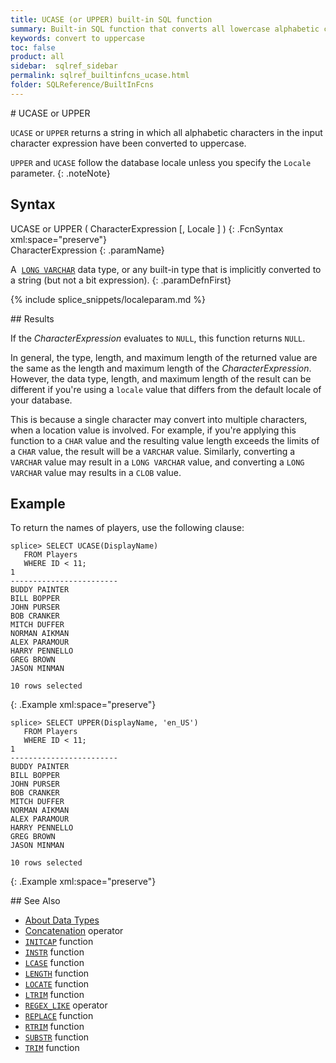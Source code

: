 ```yaml
---
title: UCASE (or UPPER) built-in SQL function
summary: Built-in SQL function that converts all lowercase alphabetic characters in an expression into uppercase.
keywords: convert to uppercase
toc: false
product: all
sidebar:  sqlref_sidebar
permalink: sqlref_builtinfcns_ucase.html
folder: SQLReference/BuiltInFcns
---
```

<section>
<div class="TopicContent" data-swiftype-index="true" markdown="1">
# UCASE or UPPER

`UCASE` or `UPPER` returns a string in which all alphabetic characters
in the input character expression have been converted to uppercase.

`UPPER` and `UCASE` follow the database locale unless you specify the `Locale` parameter.
{: .noteNote}

## Syntax

<div class="fcnWrapperWide" markdown="1">
    UCASE or UPPER ( CharacterExpression [, Locale ] )
{: .FcnSyntax xml:space="preserve"}

</div>
<div class="paramList" markdown="1">
CharacterExpression
{: .paramName}

A &nbsp;[`LONG VARCHAR`](sqlref_datatypes_longvarchar.html) data type, or any
built-in type that is implicitly converted to a string (but not a bit
expression).
{: .paramDefnFirst}

{% include splice_snippets/localeparam.md %}

</div>
## Results

If the *CharacterExpression* evaluates to `NULL`, this function returns `NULL`.

In general, the type, length, and maximum length of the returned value are the same as the length and maximum length of the *CharacterExpression*. However, the data type, length, and maximum length of the result can be different if you're using a `locale` value that differs from the default locale of your database.

This is because a single character may convert into multiple characters, when a location value is involved. For example, if you're applying this function to a `CHAR` value and the resulting value length exceeds the limits of a `CHAR` value, the result will be a `VARCHAR` value. Similarly, converting a `VARCHAR` value may result in a `LONG VARCHAR` value, and converting a `LONG VARCHAR` value may results in a `CLOB` value.

## Example

To return the names of players, use the following clause:

<div class="preWrapper" markdown="1">

    splice> SELECT UCASE(DisplayName)
       FROM Players
       WHERE ID < 11;
    1
    ------------------------
    BUDDY PAINTER
    BILL BOPPER
    JOHN PURSER
    BOB CRANKER 
    MITCH DUFFER 
    NORMAN AIKMAN 
    ALEX PARAMOUR 
    HARRY PENNELLO
    GREG BROWN
    JASON MINMAN

    10 rows selected
{: .Example xml:space="preserve"}

</div>

<div class="preWrapper" markdown="1">

    splice> SELECT UPPER(DisplayName, 'en_US')
       FROM Players
       WHERE ID < 11;
    1
    ------------------------
    BUDDY PAINTER
    BILL BOPPER
    JOHN PURSER
    BOB CRANKER 
    MITCH DUFFER 
    NORMAN AIKMAN 
    ALEX PARAMOUR 
    HARRY PENNELLO
    GREG BROWN
    JASON MINMAN

    10 rows selected
{: .Example xml:space="preserve"}

</div>
## See Also

* [About Data Types](sqlref_datatypes_numerictypes.html)
* [Concatenation](sqlref_builtinfcns_concat.html) operator
* [`INITCAP`](sqlref_builtinfcns_initcap.html) function
* [`INSTR`](sqlref_builtinfcns_instr.html) function
* [`LCASE`](sqlref_builtinfcns_lcase.html) function
* [`LENGTH`](sqlref_builtinfcns_length.html) function
* [`LOCATE`](sqlref_builtinfcns_locate.html) function
* [`LTRIM`](sqlref_builtinfcns_ltrim.html) function
* [`REGEX_LIKE`](sqlref_builtinfcns_regexplike.html) operator
* [`REPLACE`](sqlref_builtinfcns_replace.html) function
* [`RTRIM`](sqlref_builtinfcns_rtrim.html) function
* [`SUBSTR`](sqlref_builtinfcns_substr.html) function
* [`TRIM`](sqlref_builtinfcns_trim.html) function

</div>
</section>

